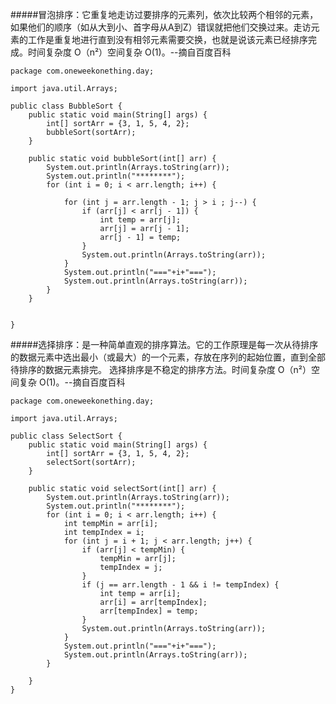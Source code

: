 #####冒泡排序：它重复地走访过要排序的元素列，依次比较两个相邻的元素，如果他们的顺序（如从大到小、首字母从A到Z）错误就把他们交换过来。走访元素的工作是重复地进行直到没有相邻元素需要交换，也就是说该元素已经排序完成。时间复杂度 O（n²）空间复杂 O(1)。--摘自百度百科

    package com.oneweekonething.day;
    
    import java.util.Arrays;
    
    public class BubbleSort {
        public static void main(String[] args) {
            int[] sortArr = {3, 1, 5, 4, 2};
            bubbleSort(sortArr);
        }
    
        public static void bubbleSort(int[] arr) {
            System.out.println(Arrays.toString(arr));
            System.out.println("********");
            for (int i = 0; i < arr.length; i++) {
    
                for (int j = arr.length - 1; j > i ; j--) {
                    if (arr[j] < arr[j - 1]) {
                        int temp = arr[j];
                        arr[j] = arr[j - 1];
                        arr[j - 1] = temp;
                    }
                    System.out.println(Arrays.toString(arr));
                }
                System.out.println("==="+i+"===");
                System.out.println(Arrays.toString(arr));
            }
        }
    
    
    }


#####选择排序：是一种简单直观的排序算法。它的工作原理是每一次从待排序的数据元素中选出最小（或最大）的一个元素，存放在序列的起始位置，直到全部待排序的数据元素排完。 选择排序是不稳定的排序方法。时间复杂度 O（n²）空间复杂 O(1)。--摘自百度百科

    package com.oneweekonething.day;

    import java.util.Arrays;

    public class SelectSort {
        public static void main(String[] args) {
            int[] sortArr = {3, 1, 5, 4, 2};
            selectSort(sortArr);
        }

        public static void selectSort(int[] arr) {
            System.out.println(Arrays.toString(arr));
            System.out.println("********");
            for (int i = 0; i < arr.length; i++) {
                int tempMin = arr[i];
                int tempIndex = i;
                for (int j = i + 1; j < arr.length; j++) {
                    if (arr[j] < tempMin) {
                        tempMin = arr[j];
                        tempIndex = j;
                    }
                    if (j == arr.length - 1 && i != tempIndex) {
                        int temp = arr[i];
                        arr[i] = arr[tempIndex];
                        arr[tempIndex] = temp;
                    }
                    System.out.println(Arrays.toString(arr));
                }
                System.out.println("==="+i+"===");
                System.out.println(Arrays.toString(arr));
            }

        }
    }
